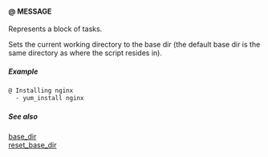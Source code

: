 #### @ MESSAGE

Represents a block of tasks.

Sets the current working directory to the base dir (the default base dir is the same directory as where the script resides in).

##### Example

```bash
@ Installing nginx
  - yum_install nginx
```

##### See also

[base_dir](base_dir.md)  
[reset_base_dir](reset_base_dir.md)  
